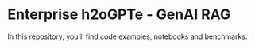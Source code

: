# Enterprise h2oGPTe - GenAI RAG

In this repository, you'll find code examples, notebooks and benchmarks.
